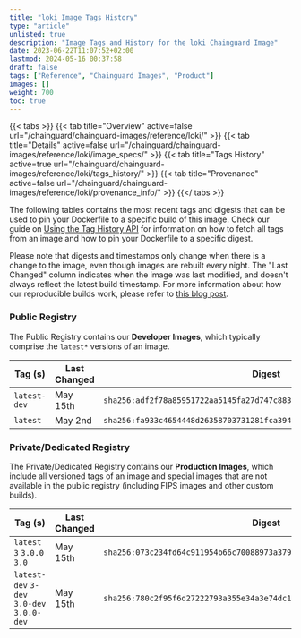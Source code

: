 ```yaml
---
title: "loki Image Tags History"
type: "article"
unlisted: true
description: "Image Tags and History for the loki Chainguard Image"
date: 2023-06-22T11:07:52+02:00
lastmod: 2024-05-16 00:37:58
draft: false
tags: ["Reference", "Chainguard Images", "Product"]
images: []
weight: 700
toc: true
---
```


{{< tabs >}}
{{< tab title="Overview" active=false url="/chainguard/chainguard-images/reference/loki/" >}}
{{< tab title="Details" active=false url="/chainguard/chainguard-images/reference/loki/image_specs/" >}}
{{< tab title="Tags History" active=true url="/chainguard/chainguard-images/reference/loki/tags_history/" >}}
{{< tab title="Provenance" active=false url="/chainguard/chainguard-images/reference/loki/provenance_info/" >}}
{{</ tabs >}}

The following tables contains the most recent tags and digests that can be used to pin your Dockerfile to a specific build of this image. Check our guide on [Using the Tag History API](/chainguard/chainguard-images/using-the-tag-history-api/) for information on how to fetch all tags from an image and how to pin your Dockerfile to a specific digest.

Please note that digests and timestamps only change when there is a change to the image, even though images are rebuilt every night. The "Last Changed" column indicates when the image was last modified, and doesn't always reflect the latest build timestamp. For more information about how our reproducible builds work, please refer to [this blog post](https://www.chainguard.dev/unchained/reproducing-chainguards-reproducible-image-builds).

### Public Registry
The Public Registry contains our **Developer Images**, which typically comprise the `latest*` versions of an image.

| Tag (s)       | Last Changed | Digest                                                                    |
|---------------|--------------|---------------------------------------------------------------------------|
|  `latest-dev` | May 15th     | `sha256:adf2f78a85951722aa5145fa27d747c883f7b029f3af18a7ca1891d7abe83c13` |
|  `latest`     | May 2nd      | `sha256:fa933c4654448d26358703731281fca394f93638c0504f095e8d78ab1845f6b0` |


### Private/Dedicated Registry
The Private/Dedicated Registry contains our **Production Images**, which include all versioned tags of an image and special images that are not available in the public registry (including FIPS images and other custom builds).

| Tag (s)                                     | Last Changed | Digest                                                                    |
|---------------------------------------------|--------------|---------------------------------------------------------------------------|
|  `latest` `3` `3.0.0` `3.0`                 | May 15th     | `sha256:073c234fd64c911954b66c70088973a37926b6f29d4df1b95dfe9eb75883804d` |
|  `latest-dev` `3-dev` `3.0-dev` `3.0.0-dev` | May 15th     | `sha256:780c2f95f6d27222793a355e34a3e74dc17ee9029283339be40e636da66936ed` |

